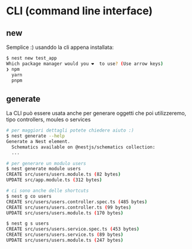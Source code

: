 # CLI (command line interface)

## new
Semplice :) usanddo la cli appena installata:
```bash
$ nest new test_app
Which package manager would you ❤️  to use? (Use arrow keys)
❯ npm 
  yarn 
  pnpm 
```

## generate
La CLI può essere usata anche per generare oggetti che poi utilizzeremo, tipo controllers, moules o services

```bash
# per maggiori dettagli potete chiedere aiuto :)
$ nest generate --help
Generate a Nest element.
  Schematics available on @nestjs/schematics collection:
  ...

# per generare un modulo users
$ nest generate module users
CREATE src/users/users.module.ts (82 bytes)
UPDATE src/app.module.ts (312 bytes)

# ci sono anche delle shortcuts 
$ nest g co users 
CREATE src/users/users.controller.spec.ts (485 bytes)
CREATE src/users/users.controller.ts (99 bytes)
UPDATE src/users/users.module.ts (170 bytes)

$ nest g s users
CREATE src/users/users.service.spec.ts (453 bytes)
CREATE src/users/users.service.ts (89 bytes)
UPDATE src/users/users.module.ts (247 bytes)
```




